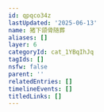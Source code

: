 ```yaml
---
id: qpqco34z
lastUpdated: '2025-06-13'
name: 猪下颌骨随葬
aliases: []
layer: 6
categoryId: cat_1YBqIhJq
tagIds: []
nsfw: false
parent: ''
relatedEntries: []
timelineEvents: []
titledLinks: []
---
```


